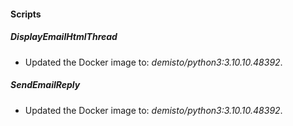 
#### Scripts
##### DisplayEmailHtmlThread
- Updated the Docker image to: *demisto/python3:3.10.10.48392*.
##### SendEmailReply
- Updated the Docker image to: *demisto/python3:3.10.10.48392*.
